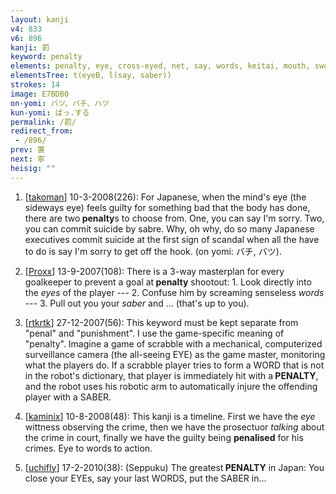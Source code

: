 ```yaml
---
layout: kanji
v4: 833
v6: 896
kanji: 罰
keyword: penalty
elements: penalty, eye, cross-eyed, net, say, words, keitai, mouth, sword, sabre, saber
elementsTree: t(eyeB, l(say, saber))
strokes: 14
image: E7BDB0
on-yomi: バツ、バチ、ハツ
kun-yomi: ばっ.する
permalink: /罰/
redirect_from:
 - /896/
prev: 置
next: 寧
heisig: ""
---
```


1) [<a href="http://kanji.koohii.com/profile/takoman">takoman</a>] 10-3-2008(226): For Japanese, when the mind&#039;s eye (the sideways eye) feels guilty for something bad that the body has done, there are two<strong> penalty</strong>s to choose from. One, you can say I&#039;m sorry. Two, you can commit suicide by sabre. Why, oh why, do so many Japanese executives commit suicide at the first sign of scandal when all the have to do is say I&#039;m sorry to get off the hook. (on yomi: バチ, バツ).

2) [<a href="http://kanji.koohii.com/profile/Proxx">Proxx</a>] 13-9-2007(108): There is a 3-way masterplan for every goalkeeper to prevent a goal at<strong> penalty</strong> shootout: 1. Look directly into the <em>eyes</em> of the player --- 2. Confuse him by screaming senseless <em>words</em> --- 3. Pull out you your <em>saber</em> and ... (that&#039;s up to you).

3) [<a href="http://kanji.koohii.com/profile/rtkrtk">rtkrtk</a>] 27-12-2007(56): This keyword must be kept separate from &quot;penal&quot; and &quot;punishment&quot;. I use the game-specific meaning of &quot;penalty&quot;. Imagine a game of scrabble with a mechanical, computerized surveillance camera (the all-seeing EYE) as the game master, monitoring what the players do. If a scrabble player tries to form a WORD that is not in the robot&#039;s dictionary, that player is immediately hit with a<strong> PENALTY</strong>, and the robot uses his robotic arm to automatically injure the offending player with a SABER.

4) [<a href="http://kanji.koohii.com/profile/kaminix">kaminix</a>] 10-8-2008(48): This kanji is a timeline. First we have the <em>eye</em> wittness observing the crime, then we have the prosectuor <em>talking</em> about the crime in court, finally we have the guilty being <strong>penalised</strong> for his crimes. Eye to words to action.

5) [<a href="http://kanji.koohii.com/profile/uchifly">uchifly</a>] 17-2-2010(38): (Seppuku) The greatest<strong> PENALTY</strong> in Japan: You close your EYEs, say your last WORDS, put the SABER in...

